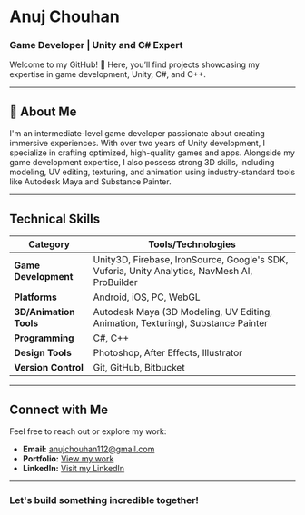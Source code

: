 # **Anuj Chouhan**  
### Game Developer | Unity and C# Expert  

Welcome to my GitHub! 🚀 Here, you’ll find projects showcasing my expertise in game development, Unity, C#, and C++.  

---

## 🌟 **About Me**  
I'm an intermediate-level game developer passionate about creating immersive experiences. With over two years of Unity development, I specialize in crafting optimized, high-quality games and apps. Alongside my game development expertise, I also possess strong 3D skills, including modeling, UV editing, texturing, and animation using industry-standard tools like Autodesk Maya and Substance Painter.  

---

## **Technical Skills**  

| **Category**        | **Tools/Technologies**                                                                 |
|----------------------|----------------------------------------------------------------------------------------|
| **Game Development** | Unity3D, Firebase, IronSource, Google's SDK, Vuforia, Unity Analytics, NavMesh AI, ProBuilder|
| **Platforms**        | Android, iOS, PC, WebGL                                                                |
| **3D/Animation Tools** | Autodesk Maya (3D Modeling, UV Editing, Animation, Texturing), Substance Painter |
| **Programming**      | C#, C++                                                                               |
| **Design Tools**     | Photoshop, After Effects, Illustrator                                                 |
| **Version Control**  | Git, GitHub, Bitbucket                                                                |  

---

## **Connect with Me**  

Feel free to reach out or explore my work:

- **Email:** anujchouhan112@gmail.com  
- **Portfolio:** [View my work](https://encouraging-deer-41e.notion.site/Anuj-Chouhan-Game-Developer-13ff4e9ef725806caecbdbbe532efe53)  
- **LinkedIn:** [Visit my LinkedIn](https://www.linkedin.com/in/anuj-chouhan)  

---

### **Let's build something incredible together!**

